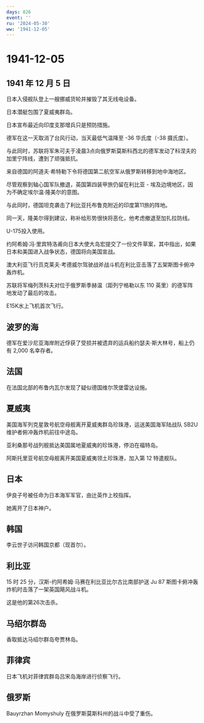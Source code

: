 ```yaml
---
days: 826
event: ''
ru: '2024-05-30'
ww: '1941-12-05'
---
```


# 1941-12-05

## 1941 年 12 月 5 日

日本入侵舰队登上一艘挪威货轮并摧毁了其无线电设备。

日本潜艇包围了夏威夷群岛。

日本宣布最近向印度支那增兵只是预防措施。

德军在这一天取消了台风行动，当天最低气温降至 -36 华氏度（-38 摄氏度）。

与此同时，苏联将军朱可夫于凌晨3点向俄罗斯莫斯科西北的德军发动了科涅夫的加里宁阵线，遭到了顽强抵抗。

来自德国的阿道夫·希特勒下令将德国第二航空军从俄罗斯转移到地中海地区。

尽管观察到轴心国军队撤退，英国第四装甲旅仍留在利比亚 -
埃及边境地区，因为不确定埃尔温·隆美尔的意图。

与此同时，德国坦克袭击了利比亚托布鲁克附近的印度第11旅的阵地。

同一天，隆美尔得到建议，称补给形势很快将恶化，他考虑撤退至加扎拉防线。

U-175投入使用。

约阿希姆·冯·里宾特洛甫向日本大使大岛宏提交了一份文件草案，其中指出，如果日本和美国进入战争状态，德国将向美国宣战。

澳大利亚飞行员克莱夫·考德威尔驾驶战斧战斗机在利比亚击落了五架斯图卡俯冲轰炸机。

苏联将军梅列茨科夫对位于俄罗斯季赫温（距列宁格勒以东 110
英里）的德军阵地发动了最后的攻击。

E15K水上飞机首次飞行。

## 波罗的海

德军在爱沙尼亚海岸附近俘获了受损并被遗弃的运兵船约瑟夫·斯大林号，船上仍有
2,000 名幸存者。

## 法国

在法国北部的布鲁内瓦尔发现了疑似德国维尔茨堡雷达设施。

## 夏威夷

美国海军列克星敦号航空母舰离开夏威夷群岛珍珠港，运送美国海军陆战队 SB2U
维护者俯冲轰炸机前往中途岛。

亚利桑那号战列舰抵达美国属地夏威夷的珍珠港，停泊在福特岛。

阿斯托里亚号航空母舰离开美国夏威夷领土珍珠港，加入第 12 特遣舰队。

## 日本

伊良子号被任命为日本海军军官，由辻英作上校指挥。

她离开了日本神户。

## 韩国

李云世子访问韩国京都（现首尔）。

## 利比亚

15 时 25 分，汉斯-约阿希姆·马赛在利比亚比尔古比南部护送 Ju 87
斯图卡俯冲轰炸机时击落了一架英国飓风战斗机。

这是他的第26次击杀。

## 马绍尔群岛

香取抵达马绍尔群岛夸贾林岛。

## 菲律宾

日本飞机对菲律宾群岛吕宋岛海岸进行侦察飞行。

## 俄罗斯

Bauyrzhan Momyshuly 在俄罗斯莫斯科州的战斗中受了重伤。